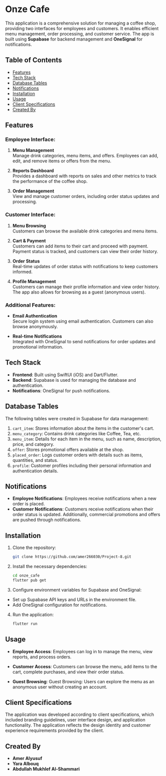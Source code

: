 # Onze Cafe

This application is a comprehensive solution for managing a coffee shop, providing two interfaces for employees and customers. It enables efficient menu management, order processing, and customer service. The app is built using **Supabase** for backend management and **OneSignal** for notifications.



## Table of Contents

- [Features](#features)
- [Tech Stack](#tech-stack)
- [Database Tables](#database-tables)
- [Notifications](#notifications)
- [Installation](#installation)
- [Usage](#usage)
- [Client Specifications](#client-specifications)
- [Created By](#created-by)

## Features

### Employee Interface:
1. **Menu Management**  
   Manage drink categories, menu items, and offers. Employees can add, edit, and remove items or offers from the menu.
   
2. **Reports Dashboard**  
   Provides a dashboard with reports on sales and other metrics to track the performance of the coffee shop.
   
3. **Order Management**  
   View and manage customer orders, including order status updates and processing.

### Customer Interface:
1. **Menu Browsing**  
   Customers can browse the available drink categories and menu items.
   
2. **Cart & Payment**  
   Customers can add items to their cart and proceed with payment. Payment status is tracked, and customers can view their order history.
   
3. **Order Status**  
   Real-time updates of order status with notifications to keep customers informed.
   
4. **Profile Management**  
   Customers can manage their profile information and view order history. The app also allows for browsing as a guest (anonymous users).

### Additional Features:
- **Email Authentication**  
  Secure login system using email authentication. Customers can also browse anonymously.
  
- **Real-time Notifications**  
  Integrated with OneSignal to send notifications for order updates and promotional information.

## Tech Stack

- **Frontend**: Built using SwiftUI (iOS) and Dart/Flutter.
- **Backend**: Supabase is used for managing the database and authentication.
- **Notifications**: OneSignal for push notifications.
  
## Database Tables

The following tables were created in Supabase for data management:
1. `cart_item`: Stores information about the items in the customer's cart.
2. `menu_category`: Contains drink categories like Coffee, Tea, etc.
3. `menu_item`: Details for each item in the menu, such as name, description, price, and category.
4. `offer`: Stores promotional offers available at the shop.
5. `placed_order`: Logs customer orders with details such as items, quantities, and status.
6. `profile`: Customer profiles including their personal information and authentication details.

## Notifications

- **Employee Notifications**: Employees receive notifications when a new order is placed.
- **Customer Notifications**: Customers receive notifications when their order status is updated. Additionally, commercial promotions and offers are pushed through notifications.

## Installation

1. Clone the repository:
   ```bash
   git clone https://github.com/amer266030/Project-8.git
    ```

2. Install the necessary dependencies:
   ```bash
   cd onze_cafe
   flutter pub get
    ```

3. Configure environment variables for Supabase and OneSignal:
- Set up Supabase API keys and URLs in the environment file.
- Add OneSignal configuration for notifications.

4. Run the application:
    ```bash
    flutter run
    ```
## Usage

- **Employee Access**: Employees can log in to manage the menu, view reports, and process orders.

- **Customer Access**: Customers can browse the menu, add items to the cart, complete purchases, and view their order status.

- **Guest Browsing**: Guest Browsing: Users can explore the menu as an anonymous user without creating an account.

## Client Specifications

The application was developed according to client specifications, which included branding guidelines, user interface design, and application functionality. The application reflects the design identity and customer experience requirements provided by the client.

## Created By
- **Amer Alyusuf**
- **Yara Albouq**
- **Abdullah Mukhlef Al-Shammari**
